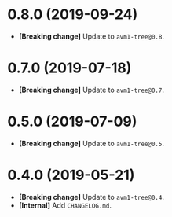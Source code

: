 # 0.8.0 (2019-09-24)

- **[Breaking change]** Update to `avm1-tree@0.8`.

# 0.7.0 (2019-07-18)

- **[Breaking change]** Update to `avm1-tree@0.7`.

# 0.5.0 (2019-07-09)

- **[Breaking change]** Update to `avm1-tree@0.5`.

# 0.4.0 (2019-05-21)

- **[Breaking change]** Update to `avm1-tree@0.4`.
- **[Internal]** Add `CHANGELOG.md`.
